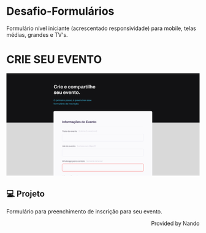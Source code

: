 # Desafio-Formulários
Formulário nível iniciante (acrescentado responsividade) para mobile, telas médias, grandes e TV's.

<h1>CRIE SEU EVENTO</h1>

<img src="assets/formularios.png">

## 💻 Projeto

Formulário para preenchimento de inscrição para seu evento.

<p align="right">Provided by Nando</p>